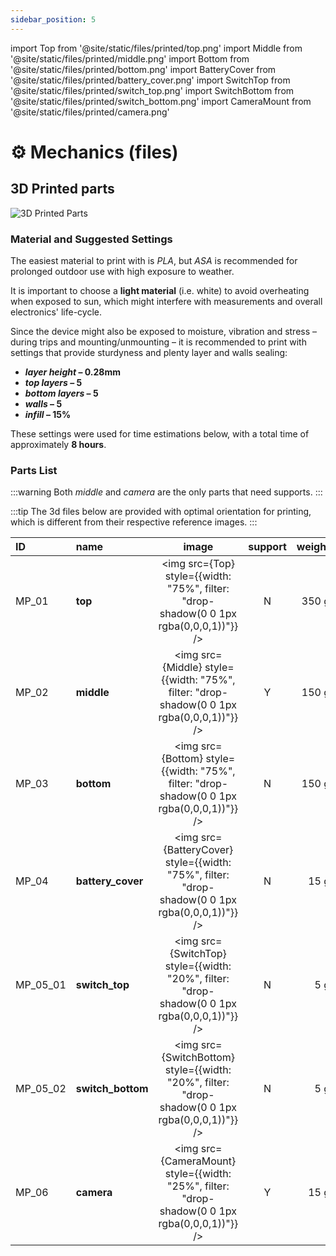 ```yaml
---
sidebar_position: 5
---
```


import Top from '@site/static/files/printed/top.png'
import Middle from '@site/static/files/printed/middle.png'
import Bottom from '@site/static/files/printed/bottom.png'
import BatteryCover from '@site/static/files/printed/battery_cover.png'
import SwitchTop from '@site/static/files/printed/switch_top.png'
import SwitchBottom from '@site/static/files/printed/switch_bottom.png'
import CameraMount from '@site/static/files/printed/camera.png'

# ⚙️ Mechanics (files)

## 3D Printed parts


![3D Printed Parts](@site/static/files/printed/printedparts.jpg)

###

### Material and Suggested Settings

The easiest material to print with is _PLA_, but _ASA_ is recommended for prolonged outdoor use with high exposure to weather.

It is important to choose a **light material** (i.e. white) to avoid overheating when exposed to sun, which might interfere with measurements and overall electronics' life-cycle.

Since the device might also be exposed to moisture, vibration and stress – during trips and mounting/unmounting – it is recommended to print with settings that provide sturdyness and plenty layer and walls sealing:

- **_layer height_ – 0.28mm**
- **_top layers_ – 5**
- **_bottom layers_ – 5**
- **_walls_ – 5**
- **_infill_ – 15%**

These settings were used for time estimations below, with a total time of approximately **8 hours**.

### Parts List

:::warning
Both _middle_ and _camera_ are the only parts that need supports.
:::

:::tip
The 3d files below are provided with optimal orientation for printing, which is different from their respective reference images.
:::

| ID       | name              |                                              image                                              | support | weight | ~time |     download     |
| :------- | :---------------- | :---------------------------------------------------------------------------------------------: | :-----: | -----: | :---: | :--------------: |
| MP_01    | **top**           |     <img src={Top} style={{width: "75%", filter: "drop-shadow(0 0 1px rgba(0,0,0,1))"}} />      |    N    |  350 g | 07:30 | [link](https://) |
| MP_02    | **middle**        |    <img src={Middle} style={{width: "75%", filter: "drop-shadow(0 0 1px rgba(0,0,0,1))"}} />    |    Y    |  150 g | 03:30 | [link](https://) |
| MP_03    | **bottom**        |    <img src={Bottom} style={{width: "75%", filter: "drop-shadow(0 0 1px rgba(0,0,0,1))"}} />    |    N    |  150 g | 03:30 | [link](https://) |
| MP_04    | **battery_cover** | <img src={BatteryCover} style={{width: "75%", filter: "drop-shadow(0 0 1px rgba(0,0,0,1))"}} /> |    N    |   15 g | 00:30 | [link](https://) |
| MP_05_01 | **switch_top**    |  <img src={SwitchTop} style={{width: "20%", filter: "drop-shadow(0 0 1px rgba(0,0,0,1))"}} />   |    N    |    5 g | 00:10 | [link](https://) |
| MP_05_02 | **switch_bottom** | <img src={SwitchBottom} style={{width: "20%", filter: "drop-shadow(0 0 1px rgba(0,0,0,1))"}} /> |    N    |    5 g | 00:10 | [link](https://) |
| MP_06    | **camera**        | <img src={CameraMount} style={{width: "25%", filter: "drop-shadow(0 0 1px rgba(0,0,0,1))"}} />  |    Y    |   15 g | 00:30 | [link](https://) |
